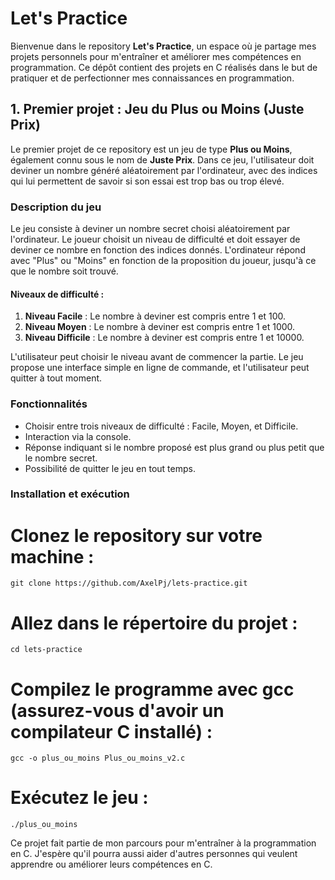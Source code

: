 # Let's Practice

Bienvenue dans le repository **Let's Practice**, un espace où je partage mes projets personnels pour m'entraîner et améliorer mes compétences en programmation. Ce dépôt contient des projets en C réalisés dans le but de pratiquer et de perfectionner mes connaissances en programmation.

## 1. Premier projet : Jeu du **Plus ou Moins** (Juste Prix)

Le premier projet de ce repository est un jeu de type **Plus ou Moins**, également connu sous le nom de **Juste Prix**. Dans ce jeu, l'utilisateur doit deviner un nombre généré aléatoirement par l'ordinateur, avec des indices qui lui permettent de savoir si son essai est trop bas ou trop élevé.

### Description du jeu

Le jeu consiste à deviner un nombre secret choisi aléatoirement par l'ordinateur. Le joueur choisit un niveau de difficulté et doit essayer de deviner ce nombre en fonction des indices donnés. L'ordinateur répond avec "Plus" ou "Moins" en fonction de la proposition du joueur, jusqu'à ce que le nombre soit trouvé.

#### Niveaux de difficulté :
1. **Niveau Facile** : Le nombre à deviner est compris entre 1 et 100.
2. **Niveau Moyen** : Le nombre à deviner est compris entre 1 et 1000.
3. **Niveau Difficile** : Le nombre à deviner est compris entre 1 et 10000.

L'utilisateur peut choisir le niveau avant de commencer la partie. Le jeu propose une interface simple en ligne de commande, et l'utilisateur peut quitter à tout moment.

### Fonctionnalités
- Choisir entre trois niveaux de difficulté : Facile, Moyen, et Difficile.
- Interaction via la console.
- Réponse indiquant si le nombre proposé est plus grand ou plus petit que le nombre secret.
- Possibilité de quitter le jeu en tout temps.

### Installation et exécution


# Clonez le repository sur votre machine :
```
git clone https://github.com/AxelPj/lets-practice.git
```

# Allez dans le répertoire du projet :
```
cd lets-practice
```

# Compilez le programme avec gcc (assurez-vous d'avoir un compilateur C installé) :
```
gcc -o plus_ou_moins Plus_ou_moins_v2.c
```

# Exécutez le jeu :
```
./plus_ou_moins
```

Ce projet fait partie de mon parcours pour m'entraîner à la programmation en C. J'espère qu'il pourra aussi aider d'autres personnes qui veulent apprendre ou améliorer leurs compétences en C.
